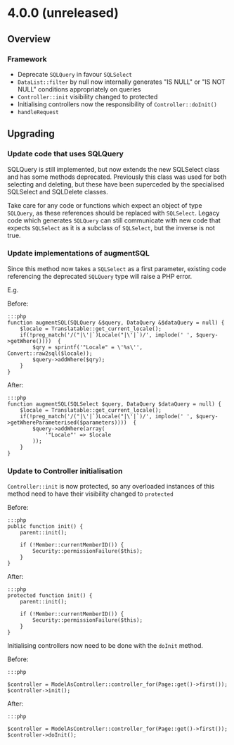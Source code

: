 # 4.0.0 (unreleased)

## Overview

### Framework

 * Deprecate `SQLQuery` in favour `SQLSelect`
 * `DataList::filter` by null now internally generates "IS NULL" or "IS NOT NULL" conditions appropriately on queries
 * `Controller::init` visibility changed to protected
 * Initialising controllers now the responsibility of `Controller::doInit()`
 * `handleRequest`

## Upgrading

### Update code that uses SQLQuery

SQLQuery is still implemented, but now extends the new SQLSelect class and has some methods
deprecated. Previously this class was used for both selecting and deleting, but these
have been superceded by the specialised SQLSelect and SQLDelete classes.

Take care for any code or functions which expect an object of type `SQLQuery`, as
these references should be replaced with `SQLSelect`. Legacy code which generates
`SQLQuery` can still communicate with new code that expects `SQLSelect` as it is a
subclass of `SQLSelect`, but the inverse is not true.

### Update implementations of augmentSQL

Since this method now takes a `SQLSelect` as a first parameter, existing code referencing the deprecated `SQLQuery`
type will raise a PHP error.

E.g.

Before:

	:::php
	function augmentSQL(SQLQuery &$query, DataQuery &$dataQuery = null) {
		$locale = Translatable::get_current_locale();
		if(!preg_match('/("|\'|`)Locale("|\'|`)/', implode(' ', $query->getWhere())))  {
			$qry = sprintf('"Locale" = \'%s\'', Convert::raw2sql($locale));
			$query->addWhere($qry); 
		}
	}

After:

	:::php
	function augmentSQL(SQLSelect $query, DataQuery $dataQuery = null) {
		$locale = Translatable::get_current_locale();
		if(!preg_match('/("|\'|`)Locale("|\'|`)/', implode(' ', $query->getWhereParameterised($parameters))))  {
			$query->addWhere(array(
				'"Locale"' => $locale
			));
		}
	}


### Update to Controller initialisation

`Controller::init` is now protected, so any overloaded instances of this method need to have their visibility changed to
`protected`

Before:

	:::php
	public function init() {
		parent::init();
		
		if (!Member::currentMemberID()) {
			Security::permissionFailure($this);
		}
	}

After:

	:::php
	protected function init() {
		parent::init();
		
		if (!Member::currentMemberID()) {
			Security::permissionFailure($this);
		}
	}

Initialising controllers now need to be done with the `doInit` method.

Before:

	:::php
	
	$controller = ModelAsController::controller_for(Page::get()->first());
	$controller->init();

After:

	:::php
	
	$controller = ModelAsController::controller_for(Page::get()->first());
	$controller->doInit();